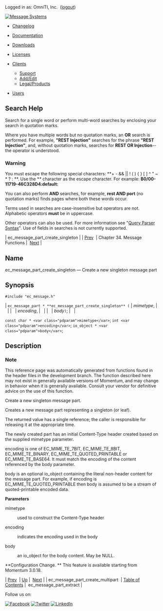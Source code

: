 Logged in as: OmniTI, Inc.  ([logout](https://support.messagesystems.com/logout.php))

[![Message Systems](https://support.messagesystems.com/images/ms-white205.png)](https://support.messagesystems.com/start.php) 

*   [Changelog](https://support.messagesystems.com/start.php?show=changelog)
*   [Documentation](https://support.messagesystems.com/docs/)
*   [Downloads](https://support.messagesystems.com/start.php)

*   [Licenses](https://support.messagesystems.com/license_summary.php)
*   <a href="">Clients</a>
    *   [Support](https://support.messagesystems.com/cs.php)
    *   [Add/Edit](https://support.messagesystems.com/edit_client.php)
    *   [Legal/Products](https://support.messagesystems.com/edit_products.php)
*   [Users](https://support.messagesystems.com/edit_customer.php)

## Search Help

Search for a single word or perform multi-word searches by enclosing your search in quotation marks.

Where you have multiple words but no quotation marks, an **OR** search is performed. For example, **"REST Injection"** searches for the phrase **"REST Injection"**, and, without quotation marks, searches for **REST OR Injection**--the operator is understood.

### Warning

You must escape the following special characters: **+ - && || ! ( ) { } [ ] ^ " ~ * ? : \**. Use the **\** character as the escape character. For example: **B0/00-11719-46C328D4\:default\:**

You can also perform **AND** searches, for example, **rest AND port** (no quotation marks) finds pages where both these words occur.

Terms used in searches are case-insensitive but operators are not. Alphabetic operators **must** be in uppercase.

Other operators can also be used. For more information see "[Query Parser Syntax](https://lucene.apache.org/core/old_versioned_docs/versions/3_0_0/queryparsersyntax.html)". Use of fields in searches is not currently supported.

| ec_message_part_create_singleton |
| [Prev](apis.ec_message_part_create_multipart.php)  | Chapter 34. Message Functions |  [Next](apis.ec_message_part_extract.php) |

<a name="apis.ec_message_part_create_singleton"></a>
## Name

ec_message_part_create_singleton — Create a new singleton message part

## Synopsis

`#include "ec_message.h"`

| `ec_message_part * **ec_message_part_create_singleton** (` | <var class="pdparam">mimetype</var>, |   |
|   | <var class="pdparam">encoding</var>, |   |
|   | <var class="pdparam">body</var>`)`; |   |

`const char * <var class="pdparam">mimetype</var>`;
`int <var class="pdparam">encoding</var>`;
`io_object * <var class="pdparam">body</var>`;<a name="idp28765280"></a>
## Description

### Note

This reference page was automatically generated from functions found in the header files in the development branch. The function described here may not exist in generally available versions of Momentum, and may change in behavior when it is generally available. Consult your vendor for definitive advice on the use of this function.

Create a new singleton message part.

Creates a new message part representing a singleton (or leaf).

The returned value has a single reference; the caller is responsible for releasing it at the appropriate time.

The newly created part has an initial Content-Type header created based on the supplied mimetype parameter.

encoding is one of EC_MIME_TE_7BIT, EC_MIME_TE_8BIT, EC_MIME_TE_BINARY, EC_MIME_TE_QUOTED_PRINTABLE or EC_MIME_TE_BASE64\. It must match the encoding of the content referenced by the body parameter.

body is an optional io_object containing the literal non-header content for the message part. For example, if encoding is EC_MIME_TE_QUOTED_PRINTABLE then body is assumed to be a stream of quoted-printable encoded data.

**Parameters**

<dl class="variablelist">

<dt>mimetype</dt>

<dd>

used to construct the Content-Type header

</dd>

<dt>encoding</dt>

<dd>

indicates the encoding used in the body

</dd>

<dt>body</dt>

<dd>

an io_object for the body content. May be NULL.

</dd>

</dl>

**Configuration Change. ** This feature is available starting from Momentum 3.0.18.

| [Prev](apis.ec_message_part_create_multipart.php)  | [Up](ec_message.php) |  [Next](apis.ec_message_part_extract.php) |
| ec_message_part_create_multipart  | [Table of Contents](index.php) |  ec_message_part_extract |

Follow us on:

[![Facebook](https://support.messagesystems.com/images/icon-facebook.png)](http://www.facebook.com/messagesystems) [![Twitter](https://support.messagesystems.com/images/icon-twitter.png)](http://twitter.com/#!/MessageSystems) [![LinkedIn](https://support.messagesystems.com/images/icon-linkedin.png)](http://www.linkedin.com/company/message-systems)
